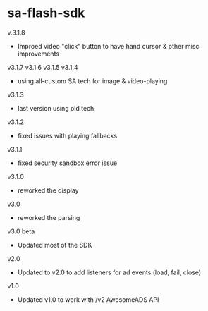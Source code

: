 sa-flash-sdk
============

v.3.1.8
 - Improed video "click" button to have hand cursor & other misc improvements

v3.1.7
v3.1.6
v3.1.5
v3.1.4
 - using all-custom SA tech for image & video-playing

v3.1.3
 - last version using old tech

v3.1.2
 - fixed issues with playing fallbacks

v3.1.1
 - fixed security sandbox error issue

v3.1.0
 - reworked the display

v3.0

 - reworked the parsing

v3.0 beta
 - Updated most of the SDK

v2.0
- Updated to v2.0 to add listeners for ad events (load, fail, close)

v1.0
- Updated v1.0 to work with /v2 AwesomeADS API
